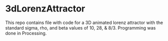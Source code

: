 # 3dLorenzAttractor

This repo contains file with code for a 3D animated lorenz attractor with the standard sigma, rho, and beta values of 10, 28, & 8/3. Programming was done in Processing.
